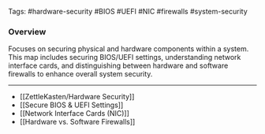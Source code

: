 Tags: #hardware-security #BIOS #UEFI #NIC #firewalls #system-security

### Overview

Focuses on securing physical and hardware components within a system. This map includes securing BIOS/UEFI settings, understanding network interface cards, and distinguishing between hardware and software firewalls to enhance overall system security.

---

- [[ZettleKasten/Hardware Security]]
- [[Secure BIOS & UEFI Settings]]
- [[Network Interface Cards (NIC)]]
- [[Hardware vs. Software Firewalls]]